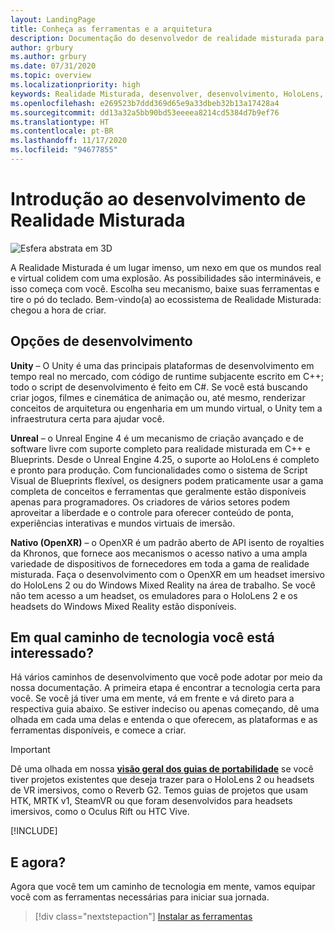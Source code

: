 ```yaml
---
layout: LandingPage
title: Conheça as ferramentas e a arquitetura
description: Documentação do desenvolvedor de realidade misturada para HoloLens e headsets imersivos.
author: grbury
ms.author: grbury
ms.date: 07/31/2020
ms.topic: overview
ms.localizationpriority: high
keywords: Realidade Misturada, desenvolver, desenvolvimento, HoloLens, unity, unreal, directx, headset de realidade misturada, headset do windows mixed reality, headset de realidade virtual, o que é realidade virtual, o que é a realidade aumentada, desenvolvimento de realidade virtual, desenvolvimento de realidade aumentada
ms.openlocfilehash: e269523b7ddd369d65e9a33dbeb32b13a17428a4
ms.sourcegitcommit: dd13a32a5bb90bd53eeeea8214cd5384d7b9ef76
ms.translationtype: HT
ms.contentlocale: pt-BR
ms.lasthandoff: 11/17/2020
ms.locfileid: "94677855"
---
```

# <a name="introduction-to-mixed-reality-development"></a>Introdução ao desenvolvimento de Realidade Misturada

![Esfera abstrata em 3D](images/development-hero-image.png)

A Realidade Misturada é um lugar imenso, um nexo em que os mundos real e virtual colidem com uma explosão. As possibilidades são intermináveis, e isso começa com você. Escolha seu mecanismo, baixe suas ferramentas e tire o pó do teclado. Bem-vindo(a) ao ecossistema de Realidade Misturada: chegou a hora de criar.

## <a name="development-options"></a>Opções de desenvolvimento

**Unity** – O Unity é uma das principais plataformas de desenvolvimento em tempo real no mercado, com código de runtime subjacente escrito em C++; todo o script de desenvolvimento é feito em C#. Se você está buscando criar jogos, filmes e cinemática de animação ou, até mesmo, renderizar conceitos de arquitetura ou engenharia em um mundo virtual, o Unity tem a infraestrutura certa para ajudar você.

**Unreal** – o Unreal Engine 4 é um mecanismo de criação avançado e de software livre com suporte completo para realidade misturada em C++ e Blueprints. Desde o Unreal Engine 4.25, o suporte ao HoloLens é completo e pronto para produção. Com funcionalidades como o sistema de Script Visual de Blueprints flexível, os designers podem praticamente usar a gama completa de conceitos e ferramentas que geralmente estão disponíveis apenas para programadores. Os criadores de vários setores podem aproveitar a liberdade e o controle para oferecer conteúdo de ponta, experiências interativas e mundos virtuais de imersão.

**Nativo (OpenXR)** – o OpenXR é um padrão aberto de API isento de royalties da Khronos, que fornece aos mecanismos o acesso nativo a uma ampla variedade de dispositivos de fornecedores em toda a gama de realidade misturada. Faça o desenvolvimento com o OpenXR em um headset imersivo do HoloLens 2 ou do Windows Mixed Reality na área de trabalho. Se você não tem acesso a um headset, os emuladores para o HoloLens 2 e os headsets do Windows Mixed Reality estão disponíveis.

## <a name="what-technology-path-are-you-interested-in"></a>Em qual caminho de tecnologia você está interessado? 

Há vários caminhos de desenvolvimento que você pode adotar por meio da nossa documentação. A primeira etapa é encontrar a tecnologia certa para você. Se você já tiver uma em mente, vá em frente e vá direto para a respectiva guia abaixo. Se estiver indeciso ou apenas começando, dê uma olhada em cada uma delas e entenda o que oferecem, as plataformas e as ferramentas disponíveis, e comece a criar.

> [!IMPORTANT]
> Dê uma olhada em nossa **[visão geral dos guias de portabilidade](porting-apps/porting-overview.md)** se você tiver projetos existentes que deseja trazer para o HoloLens 2 ou headsets de VR imersivos, como o Reverb G2. Temos guias de projetos que usam HTK, MRTK v1, SteamVR ou que foram desenvolvidos para headsets imersivos, como o Oculus Rift ou HTC Vive.

[!INCLUDE[](includes/tech-path-overview.md)]

## <a name="whats-next"></a>E agora?

Agora que você tem um caminho de tecnologia em mente, vamos equipar você com as ferramentas necessárias para iniciar sua jornada.

> [!div class="nextstepaction"]
> [Instalar as ferramentas](install-the-tools.md)

<!-- 
## What would you like to do next?

:::row:::
    :::column:::
       [![Understand the basics](images/icon-lightbulb.png)](get-started-with-mr.md#understand-the-basics)<br>
        **[Understand the basics](get-started-with-mr.md#understand-the-basics)**<br>
        Get a better understanding of what defines mixed reality and how it’s being used.
    :::column-end:::
    :::column:::
        [![Become a creator](images/icon-design.jpg)](design.md)<br>
         **[Become a creator](design.md)**<br>
        Learn the basic concepts you need to begin designing and prototyping.
    :::column-end:::
    :::column:::
        [![Install the tools](images/icon-developer.jpg)](install-the-tools.md)<br>
         **[Install the tools](install-the-tools.md)**<br>
        Use the installation checklist to get the tools you need to build apps for HoloLens and mixed reality.
    :::column-end:::
    :::column:::
        [![Come to an event](images/icon-calendar.jpg)](sf-academy-events.md)<br>
         **[Come to an event](sf-academy-events.md)**<br>
        See the hardware and get a hands-on tutorial to make your first HoloLens 2 application.
    :::column-end:::
:::row-end:::
-->

